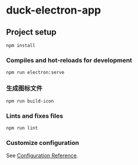 # duck-electron-app

## Project setup
```
npm install
```

### Compiles and hot-reloads for development
```
npm run electron:serve
```

### 生成图标文件
```
npm run build-icon
```

### Lints and fixes files
```
npm run lint
```

### Customize configuration
See [Configuration Reference](https://cli.vuejs.org/config/).

